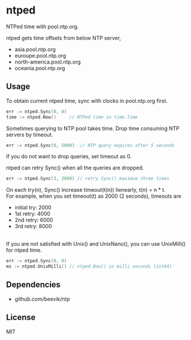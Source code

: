ntped
=====
NTPed time with pool.ntp.org.

ntped gets time offsets from below NTP server,
* asia.pool.ntp.org
* euroupe.pool.ntp.org
* north-america.pool.ntp.org
* oceania.pool.ntp.org

Usage
----
To obtain current ntped time, sync with clocks in pool.ntp.org first.
```go
err := ntped.Sync(0, 0)
time := ntped.Now()     // NTPed time in time.Time
```

Sometimes querying to NTP pool takes time. Drop time consuming NTP servers by timeout.
```go
err := ntped.Sync(0, 5000)  // NTP query expires after 5 seconds
```
If you do not want to drop queries, set timeout as 0.

ntped can retry Sync() when all the queries are dropped.
```go
err := ntped.Sync(3, 2000) // retry Sync() maximum three times
```
On each try(n), Sync() increase timeout(t(n)) lienearly, t(n) = n * t.<br>
For example, when you set timeout(t) as 2000 (2 seconds), timeouts are
* initial try: 2000
* 1st retry:   4000
* 2nd retry:   6000
* 3rd retry:   8000

<br>
If you are not satisfied with Unix() and UnixNano(), you can use UnixMilli() for ntped time.

```go
err := ntped.Sync(0, 0)
ms := ntped.UnixMilli() // ntped.Now() in milli seconds (int64)
```

Dependencies
-----
* github.com/beevik/ntp

License
----
MIT
